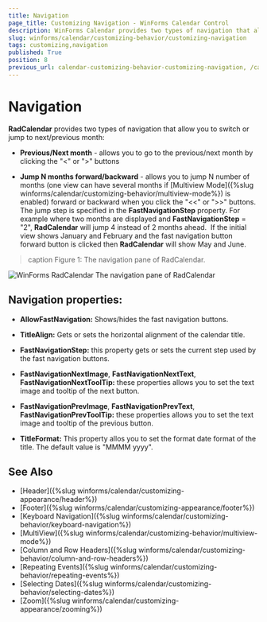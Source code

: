 ```yaml
---
title: Navigation
page_title: Customizing Navigation - WinForms Calendar Control
description: WinForms Calendar provides two types of navigation that allow you to switch or jump to next/previous month.
slug: winforms/calendar/customizing-behavior/customizing-navigation
tags: customizing,navigation
published: True
position: 8
previous_url: calendar-customizing-behavior-customizing-navigation, /calendar/customizing-behavior/customizing-navigation
---
```


# Navigation


__RadCalendar__ provides two types of navigation that allow you to switch or jump to next/previous month:

* __Previous/Next month__ - allows you to go to the previous/next month by clicking the "<" or ">" buttons
            

* __Jump N months forward/backward__ - allows you to jump N number of months (one view can have several months if [Multiview Mode]({%slug winforms/calendar/customizing-behavior/multiview-mode%}) is enabled) forward or backward when you click the "<<" or ">>" buttons. The jump step is specified in the __FastNavigationStep__ property. For example where two months are displayed and __FastNavigationStep__ = "2", __RadCalendar__ will jump 4 instead of 2 months ahead.  If the initial view shows January and February and the fast navigation button forward button is clicked then __RadCalendar__ will show May and June. 

>caption Figure 1: The navigation pane of RadCalendar. 

![WinForms RadCalendar The navigation pane of RadCalendar](images/calendar-customizing-behaviour-customizing-navigation001.png)

## Navigation properties:

* __AllowFastNavigation:__ Shows/hides the fast navigation buttons.

* __TitleAlign:__ Gets or sets the horizontal alignment of the calendar title. 

* __FastNavigationStep:__ this property gets or sets the current step used by the fast navigation buttons.

* __FastNavigationNextImage__, __FastNavigationNextText__, __FastNavigationNextToolTip:__ these properties allows you to set the text image and tooltip of the next button.

* __FastNavigationPrevImage__, __FastNavigationPrevText__, __FastNavigationPrevToolTip:__ these properties allows you to set the text image and tooltip of the previous button.

* __TitleFormat:__ This property allos you to set the format date format of the title. The default value is "MMMM yyyy".

## See Also

* [Header]({%slug winforms/calendar/customizing-appearance/header%})
* [Footer]({%slug winforms/calendar/customizing-appearance/footer%})
* [Keyboard Navigation]({%slug  winforms/calendar/customizing-behavior/keyboard-navigation%})
* [MultiView]({%slug winforms/calendar/customizing-behavior/multiview-mode%})
* [Column and Row Headers]({%slug winforms/calendar/customizing-behavior/column-and-row-headers%})
* [Repeating Events]({%slug winforms/calendar/customizing-behavior/repeating-events%})
* [Selecting Dates]({%slug winforms/calendar/customizing-behavior/selecting-dates%})
* [Zoom]({%slug winforms/calendar/customizing-appearance/zooming%})





